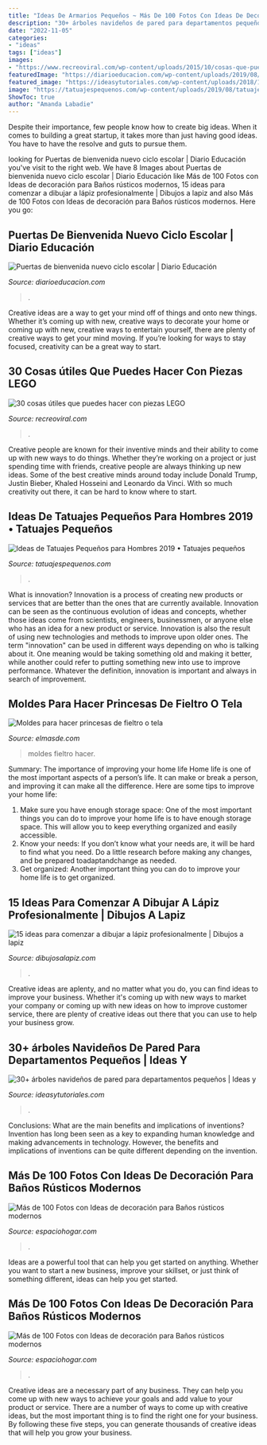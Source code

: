 ```yaml
---
title: "Ideas De Armarios Pequeños ~ Más De 100 Fotos Con Ideas De Decoración Para Baños Rústicos Modernos"
description: "30+ árboles navideños de pared para departamentos pequeños"
date: "2022-11-05"
categories:
- "ideas"
tags: ["ideas"]
images:
- "https://www.recreoviral.com/wp-content/uploads/2015/10/cosas-que-puedes-hacer-con-Lego-12-498x750.jpg"
featuredImage: "https://diarioeducacion.com/wp-content/uploads/2019/08/Puertas-bienvenida-12-576x1024.jpg"
featured_image: "https://ideasytutoriales.com/wp-content/uploads/2018/11/Arbol-de-Navidad-para-Pared-10.jpg"
image: "https://tatuajespequenos.com/wp-content/uploads/2019/08/tatuajes-pequenos-hombre-2019-9.jpg"
ShowToc: true
author: "Amanda Labadie"
---
```



Despite their importance, few people know how to create big ideas. When it comes to building a great startup, it takes more than just having good ideas. You have to have the resolve and guts to pursue them.

	

		
looking for Puertas de bienvenida nuevo ciclo escolar | Diario Educación you've visit to the right web. We have 8 Images about Puertas de bienvenida nuevo ciclo escolar | Diario Educación like Más de 100 Fotos con Ideas de decoración para Baños rústicos modernos, 15 ideas para comenzar a dibujar a lápiz profesionalmente | Dibujos a lapiz and also Más de 100 Fotos con Ideas de decoración para Baños rústicos modernos. Here you go:
		
    
## Puertas De Bienvenida Nuevo Ciclo Escolar | Diario Educación

<img loading=lazy src="https://diarioeducacion.com/wp-content/uploads/2019/08/Puertas-bienvenida-12-576x1024.jpg" onerror="this.onerror=null;this.src='https://tse4.mm.bing.net/th?id=OIP.czbwx6k9gdMiQkAqnFk93gHaNK&amp;pid=15.1';" alt="Puertas de bienvenida nuevo ciclo escolar | Diario Educación">

_Source: diarioeducacion.com_

>. 

	

Creative ideas are a way to get your mind off of things and onto new things. Whether it’s coming up with new, creative ways to decorate your home or coming up with new, creative ways to entertain yourself, there are plenty of creative ways to get your mind moving. If you’re looking for ways to stay focused, creativity can be a great way to start.

    
## 30 Cosas útiles Que Puedes Hacer Con Piezas LEGO

<img loading=lazy src="https://www.recreoviral.com/wp-content/uploads/2015/10/cosas-que-puedes-hacer-con-Lego-12-498x750.jpg" onerror="this.onerror=null;this.src='https://tse2.mm.bing.net/th?id=OIP.ZgRdbiYCMVTg1JLz3lF0uQHaLJ&amp;pid=15.1';" alt="30 cosas útiles que puedes hacer con piezas LEGO">

_Source: recreoviral.com_

>. 

	

Creative people are known for their inventive minds and their ability to come up with new ways to do things. Whether they’re working on a project or just spending time with friends, creative people are always thinking up new ideas. Some of the best creative minds around today include Donald Trump, Justin Bieber, Khaled Hosseini and Leonardo da Vinci. With so much creativity out there, it can be hard to know where to start.

    
## Ideas De Tatuajes Pequeños Para Hombres 2019 • Tatuajes Pequeños

<img loading=lazy src="https://tatuajespequenos.com/wp-content/uploads/2019/08/tatuajes-pequenos-hombre-2019-9.jpg" onerror="this.onerror=null;this.src='https://tse1.mm.bing.net/th?id=OIP.6M1oNYFz7MKqgQTMephhWQHaE7&amp;pid=15.1';" alt="Ideas de Tatuajes Pequeños para Hombres 2019 • Tatuajes pequeños">

_Source: tatuajespequenos.com_

>. 

	

What is innovation?
Innovation is a process of creating new products or services that are better than the ones that are currently available. Innovation can be seen as the continuous evolution of ideas and concepts, whether those ideas come from scientists, engineers, businessmen, or anyone else who has an idea for a new product or service. Innovation is also the result of using new technologies and methods to improve upon older ones.
The term "innovation" can be used in different ways depending on who is talking about it. One meaning would be taking something old and making it better, while another could refer to putting something new into use to improve performance. Whatever the definition, innovation is important and always in search of improvement.

    
## Moldes Para Hacer Princesas De Fieltro O Tela

<img loading=lazy src="https://elmasde.com/wp-content/uploads/2015/11/Moldes-para-hacer-princesas-de-fieltro-o-tela04-683x1024.jpg" onerror="this.onerror=null;this.src='https://tse4.mm.bing.net/th?id=OIP.JRRtmqxXgNBne25_n7zTgwHaLG&amp;pid=15.1';" alt="Moldes para hacer princesas de fieltro o tela">

_Source: elmasde.com_

>moldes fieltro hacer. 

	

Summary: The importance of improving your home life
Home life is one of the most important aspects of a person’s life. It can make or break a person, and improving it can make all the difference. Here are some tips to improve your home life: 
1. Make sure you have enough storage space: One of the most important things you can do to improve your home life is to have enough storage space. This will allow you to keep everything organized and easily accessible. 
2. Know your needs: If you don’t know what your needs are, it will be hard to find what you need. Do a little research before making any changes, and be prepared toadaptandchange as needed. 
3. Get organized: Another important thing you can do to improve your home life is to get organized.

    
## 15 Ideas Para Comenzar A Dibujar A Lápiz Profesionalmente | Dibujos A Lapiz

<img loading=lazy src="https://dibujosalapiz.com/wp-content/uploads/2014/12/15-ideas-para-comenzar-a-dibujar-a-lápiz-profesionalmente-13.jpg" onerror="this.onerror=null;this.src='https://tse3.mm.bing.net/th?id=OIP.hAX1W7CmRJFKYSxzq1PvTAHaLa&amp;pid=15.1';" alt="15 ideas para comenzar a dibujar a lápiz profesionalmente | Dibujos a lapiz">

_Source: dibujosalapiz.com_

>. 

	

Creative ideas are aplenty, and no matter what you do, you can find ideas to improve your business. Whether it's coming up with new ways to market your company or coming up with new ideas on how to improve customer service, there are plenty of creative ideas out there that you can use to help your business grow.

    
## 30+ árboles Navideños De Pared Para Departamentos Pequeños | Ideas Y

<img loading=lazy src="https://ideasytutoriales.com/wp-content/uploads/2018/11/Arbol-de-Navidad-para-Pared-10.jpg" onerror="this.onerror=null;this.src='https://tse3.mm.bing.net/th?id=OIP.21kRc5hS_8ki4ZiuEHpFwwHaNK&amp;pid=15.1';" alt="30+ árboles navideños de pared para departamentos pequeños | Ideas y">

_Source: ideasytutoriales.com_

>. 

	

Conclusions: What are the main benefits and implications of inventions?
Invention has long been seen as a key to expanding human knowledge and making advancements in technology. However, the benefits and implications of inventions can be quite different depending on the invention.

    
## Más De 100 Fotos Con Ideas De Decoración Para Baños Rústicos Modernos

<img loading=lazy src="https://espaciohogar.com/wp-content/uploads/2016/04/banos-rusticos-pequenos-ceramica.jpg" onerror="this.onerror=null;this.src='https://tse2.mm.bing.net/th?id=OIP.tZxWha2TGlw_zwGQuFL8DwHaJ3&amp;pid=15.1';" alt="Más de 100 Fotos con Ideas de decoración para Baños rústicos modernos">

_Source: espaciohogar.com_

>. 

	

Ideas are a powerful tool that can help you get started on anything. Whether you want to start a new business, improve your skillset, or just think of something different, ideas can help you get started.

    
## Más De 100 Fotos Con Ideas De Decoración Para Baños Rústicos Modernos

<img loading=lazy src="https://espaciohogar.com/wp-content/uploads/2016/02/50-fotos-con-ideas-de-decoracion-para-banos-rusticos-2016-pared-piedra.jpg" onerror="this.onerror=null;this.src='https://tse3.mm.bing.net/th?id=OIP.thc3I7PyADrkZ2A3aT84ZAHaLu&amp;pid=15.1';" alt="Más de 100 Fotos con Ideas de decoración para Baños rústicos modernos">

_Source: espaciohogar.com_

>. 

	

Creative ideas are a necessary part of any business. They can help you come up with new ways to achieve your goals and add value to your product or service. There are a number of ways to come up with creative ideas, but the most important thing is to find the right one for your business. By following these five steps, you can generate thousands of creative ideas that will help you grow your business.

